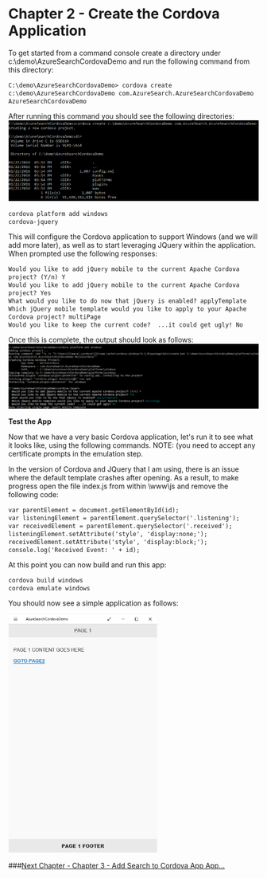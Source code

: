 # Chapter 2 - Create the Cordova Application

To get started from a command console create a directory under c:\demo\AzureSearchCordovaDemo and run the following command from this directory:
<pre><code>C:\demo\AzureSearchCordovaDemo> cordova create c:\demo\AzureSearchCordovaDemo com.AzureSearch.AzureSearchCordovaDemo AzureSearchCordovaDemo
</code></pre>

After running this command you should see the following directories:
<img src="https://raw.githubusercontent.com/liamca/AzureSearchMobile/master/Chapter%202%20-%20Create%20the%20Cordova%20App/create_app.png" width="930" width="299">

<pre><code>cordova platform add windows
cordova-jquery</code></pre>

This will configure the Cordova application to support Windows (and we will add more later), as well as to start leveraging JQuery within the application.  When prompted use the following responses:

<pre><code>Would you like to add jQuery mobile to the current Apache Cordova project? (Y/n) Y
Would you like to add jQuery mobile to the current Apache Cordova project? Yes
What would you like to do now that jQuery is enabled? applyTemplate
Which jQuery mobile template would you like to apply to your Apache Cordova project? multiPage
Would you like to keep the current code?  ...it could get ugly! No
</code></pre>

Once this is complete, the output should look as follows:
<img src="https://raw.githubusercontent.com/liamca/AzureSearchMobile/master/Chapter%202%20-%20Create%20the%20Cordova%20App/configure_app.png" width="1270" width="329">

**Test the App**

Now that we have a very basic Cordova application, let's run it to see what it looks like, using the following commands.  NOTE: (you need to accept any certificate prompts in the emulation step.

In the version of Cordova and JQuery that I am using, there is an issue where the default template crashes after opening.  As a result, to make progress open the file index.js from within \www\js and remove the following code:

<pre><code>var parentElement = document.getElementById(id);
var listeningElement = parentElement.querySelector('.listening');
var receivedElement = parentElement.querySelector('.received');
listeningElement.setAttribute('style', 'display:none;');
receivedElement.setAttribute('style', 'display:block;');
console.log('Received Event: ' + id);
</code></pre>

At this point you can now build and run this app: 

<pre><code>cordova build windows
cordova emulate windows</code></pre>

You should now see a simple application as follows:

<img src="https://raw.githubusercontent.com/liamca/AzureSearchMobile/master/Chapter%202%20-%20Create%20the%20Cordova%20App/initial_cordova_screenshot.png" width="300" width="479">

###[Next Chapter - Chapter 3 - Add Search to Cordova App App...](https://github.com/liamca/AzureSearchMobile/tree/master/Chapter%203%20-%20Add%20Search%20to%20Cordova%20App)
